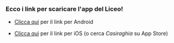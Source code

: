 ### Ecco i link per scaricare l'app del Liceo!

- [Clicca qui](https://drive.google.com/file/d/1Je9oqi6tPhfFCPVZ5-3UejalRiVRYn9R/view?usp=drivesdk) per il link per Android

- [Clicca qui](https://apps.apple.com/it/app/casiraghia/id1538295993) per il link per iOS (o cerca *Casiraghia* su App Store)
